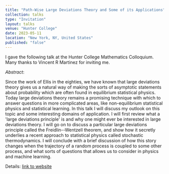 ```yaml
---
title: "Path-Wise Large Deviations Theory and Some of its Applications"
collection: talks
type: "Invitation"
layout: talks
venue: "Hunter College"
date: 2023-05-11
location: "New York, NY, United States"
published: "false"
---
```


I gave the following talk at the Hunter College Mathematics Colloquium. Many thanks to Vincent R Martinez for inviting me. 

_Abstract_: 

Since the work of Ellis in the eighties, we have known that large deviations theory gives us a natural way of making the sorts of asymptotic statements about probability which are often found in equilibrium statistical physics. Today large deviations theory remains a promising technique with which to answer questions in more complicated areas, like non-equilibrium statistical physics and statistical learning. In this talk I will discuss my outlook on this topic and some interesting domains of application. I will first review what a 'large deviations principle' is and why one might ever be interested in large deviations theory. I will go on to discuss a particular large deviations principle called the Freidlin--Wentzell theorem, and show how it secretly underlies a recent approach to statistical physics called stochastic thermodynamics. I will conclude with a brief discussion of how this story changes when the trajectory of a random process is coupled to some other process, and what sorts of questions that allows us to consider in physics and machine learning.

Details: [link to website](http://math.hunter.cuny.edu/vmartine/seminar_HCMC.html)
